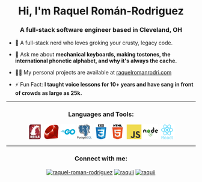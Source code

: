<h1 align="center">Hi, I'm Raquel Román-Rodriguez</h1>
<h3 align="center">A full-stack software engineer based in Cleveland, OH</h3>

- 💪 A full-stack nerd who loves groking your crusty, legacy code.

- 💬 Ask me about **mechanical keyboards, making tostones, the international phonetic alphabet, and why it's always the cache.**

- 👨‍💻 My personal projects are available at [raquelromanrodri.com](https://www.raquelromanrodri.com)

- ⚡ Fun Fact: **I taught voice lessons for 10+ years and have sang in front of crowds as large as 25k.**

--- 

<h3 align="center">Languages and Tools:</h3>
<p align="center"> 
<a href="https://rubyonrails.org" target="_blank" rel="noreferrer"><img src="https://raw.githubusercontent.com/devicons/devicon/master/icons/rails/rails-original-wordmark.svg" alt="rails" width="40" height="40"/></a> 
<a href="https://www.ruby-lang.org/en/" target="_blank" rel="noreferrer"> <img src="https://raw.githubusercontent.com/devicons/devicon/master/icons/ruby/ruby-original.svg" alt="ruby" width="40" height="40"/></a>
<a href="https://go.dev/" target="_blank" rel="noreferrer"> <img src="https://raw.githubusercontent.com/devicons/devicon/master/icons/go/go-original-wordmark.svg" alt="ruby" width="40" height="40"/></a> 
<a href="https://www.postgresql.org" target="_blank" rel="noreferrer"> <img src="https://raw.githubusercontent.com/devicons/devicon/master/icons/postgresql/postgresql-original-wordmark.svg" alt="postgresql" width="40" height="40"/></a> 
  <a href="https://www.w3schools.com/css/" target="_blank" rel="noreferrer"> <img src="https://raw.githubusercontent.com/devicons/devicon/master/icons/css3/css3-original-wordmark.svg" alt="css3" width="40" height="40"/></a> 
  <a href="https://www.w3.org/html/" target="_blank" rel="noreferrer"> <img src="https://raw.githubusercontent.com/devicons/devicon/master/icons/html5/html5-original-wordmark.svg" alt="html5" width="40" height="40"/></a> 
  <a href="https://developer.mozilla.org/en-US/docs/Web/JavaScript" target="_blank" rel="noreferrer"> <img src="https://raw.githubusercontent.com/devicons/devicon/master/icons/javascript/javascript-original.svg" alt="javascript" width="40" height="40"/></a> 
  <a href="https://nodejs.org" target="_blank" rel="noreferrer"> <img src="https://raw.githubusercontent.com/devicons/devicon/master/icons/nodejs/nodejs-original-wordmark.svg" alt="nodejs" width="40" height="40"/></a>
  <a href="https://reactjs.org/" target="_blank" rel="noreferrer"> <img src="https://raw.githubusercontent.com/devicons/devicon/master/icons/react/react-original-wordmark.svg" alt="react" width="40" height="40"/></a>
  
---

<h3 align="center">Connect with me:</h3>
<p align="center">
<a href="https://linkedin.com/in/raquel-roman-rodriguez" target="blank"><img align="center" src="https://raw.githubusercontent.com/rahuldkjain/github-profile-readme-generator/master/src/images/icons/Social/linked-in-alt.svg" alt="raquel-roman-rodriguez" height="30" width="40" /></a>
<a href="https://dev.to/raquii" target="blank"><img align="center" src="https://cdn.jsdelivr.net/npm/simple-icons@3.0.1/icons/dev-dot-to.svg" alt="raquii" height="30" width="40" /></a>
<a href="https://www.leetcode.com/raquii" target="blank"><img align="center" src="https://raw.githubusercontent.com/rahuldkjain/github-profile-readme-generator/master/src/images/icons/Social/leet-code.svg" alt="raquii" height="30" width="40" /></a>
</p>
